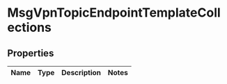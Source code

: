 
# MsgVpnTopicEndpointTemplateCollections

## Properties
Name | Type | Description | Notes
------------ | ------------- | ------------- | -------------



